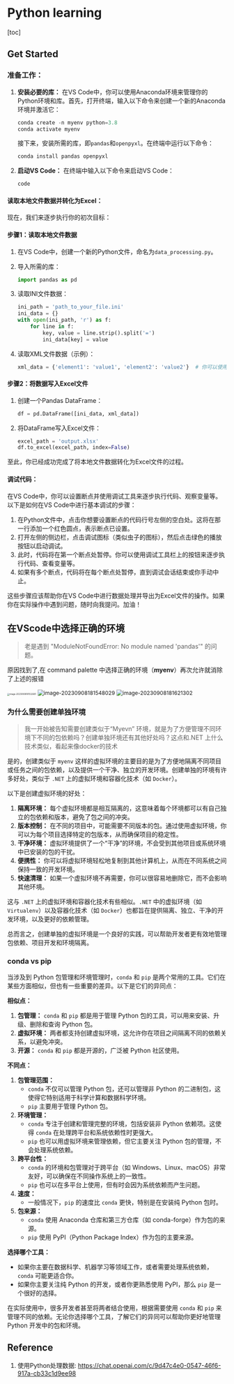 # Python learning

[toc]

## Get Started

### 准备工作：

1. **安装必要的库：** 在VS Code中，你可以使用Anaconda环境来管理你的Python环境和库。首先，打开终端，输入以下命令来创建一个新的Anaconda环境并激活它：

   ```python
   conda create -n myenv python=3.8
   conda activate myenv
   ```

   接下来，安装所需的库，即`pandas`和`openpyxl`。在终端中运行以下命令：

   ```python
   conda install pandas openpyxl
   ```

2. **启动VS Code：** 在终端中输入以下命令来启动VS Code：

   ```python
   code
   ```

#### 读取本地文件数据并转化为Excel：

现在，我们来逐步执行你的初次目标：

#### 步骤1：读取本地文件数据

1. 在VS Code中，创建一个新的Python文件，命名为`data_processing.py`。

2. 导入所需的库：

   ```python
   import pandas as pd
   ```

3. 读取INI文件数据：

   ```python
   ini_path = 'path_to_your_file.ini'
   ini_data = {}
   with open(ini_path, 'r') as f:
       for line in f:
           key, value = line.strip().split('=')
           ini_data[key] = value
   ```

4. 读取XML文件数据（示例）：

   ```python
   xml_data = {'element1': 'value1', 'element2': 'value2'}  # 你可以使用适合的XML库来处理XML文件
   ```

#### 步骤2：将数据写入Excel文件

1. 创建一个Pandas DataFrame：

   ```python
   df = pd.DataFrame([ini_data, xml_data])
   ```

2. 将DataFrame写入Excel文件：

   ```python
   excel_path = 'output.xlsx'
   df.to_excel(excel_path, index=False)
   ```

至此，你已经成功完成了将本地文件数据转化为Excel文件的过程。

#### 调试代码：

在VS Code中，你可以设置断点并使用调试工具来逐步执行代码、观察变量等。以下是如何在VS Code中进行基本调试的步骤：

1. 在Python文件中，点击你想要设置断点的代码行号左侧的空白处。这将在那一行添加一个红色圆点，表示断点已设置。
2. 打开左侧的侧边栏，点击调试图标（类似虫子的图标），然后点击绿色的播放按钮以启动调试。
3. 此时，代码将在第一个断点处暂停。你可以使用调试工具栏上的按钮来逐步执行代码、查看变量等。
4. 如果有多个断点，代码将在每个断点处暂停，直到调试会话结束或你手动中止。

这些步骤应该帮助你在VS Code中进行数据处理并导出为Excel文件的操作。如果你在实际操作中遇到问题，随时向我提问。加油！



## 在VScode中选择正确的环境

> 老是遇到 "ModuleNotFoundError: No module named 'pandas'" 的问题。

原因找到了,在 command palette 中选择正确的环境（**myenv**）再次允许就消除了上述的报错

<img src="./img/image-20230908181532681.png" alt="image-20230908181532681" style="zoom:33%;" /> 



<img src="./img/image-20230908181548029.png" alt="image-20230908181548029" style="zoom:87%;" /> 



<img src="./img/image-20230908181621302.png" alt="image-20230908181621302" style="zoom:87%;" /> 



### 为什么需要创建单独环境

> 我一开始被告知需要创建类似于“Myevn” 环境，就是为了方便管理不同环境下不同的包依赖吗？创建单独环境还有其他好处吗？这点和.NET 上什么技术类似，看起来像docker的技术

是的，创建类似于 `myenv` 这样的虚拟环境的主要目的是为了方便地隔离不同项目或任务之间的包依赖，以及提供一个干净、独立的开发环境。创建单独的环境有许多好处，类似于 `.NET` 上的虚拟环境和容器化技术（如 `Docker`）。

以下是创建虚拟环境的好处：

1. **隔离环境：** 每个虚拟环境都是相互隔离的，这意味着每个环境都可以有自己独立的包依赖和版本，避免了包之间的冲突。
2. **版本控制：** 在不同的项目中，可能需要不同版本的包。通过使用虚拟环境，你可以为每个项目选择特定的包版本，从而确保项目的稳定性。
3. **干净环境：** 虚拟环境提供了一个“干净”的环境，不会受到其他项目或系统环境中已安装的包的干扰。
4. **便携性：** 你可以将虚拟环境轻松地复制到其他计算机上，从而在不同系统之间保持一致的开发环境。
5. **快速清理：** 如果一个虚拟环境不再需要，你可以很容易地删除它，而不会影响其他环境。

这与 `.NET` 上的虚拟环境和容器化技术有些相似。`.NET` 中的虚拟环境（如 `Virtualenv`）以及容器化技术（如 `Docker`）也都旨在提供隔离、独立、干净的开发环境，以及更好的依赖管理。

总而言之，创建单独的虚拟环境是一个良好的实践，可以帮助开发者更有效地管理包依赖、项目开发和环境隔离。



### conda vs pip 

当涉及到 Python 包管理和环境管理时，`conda` 和 `pip` 是两个常用的工具。它们在某些方面相似，但也有一些重要的差异。以下是它们的异同点：

**相似点：**

1. **包管理：** `conda` 和 `pip` 都是用于管理 Python 包的工具，可以用来安装、升级、删除和查询 Python 包。
2. **虚拟环境：** 两者都支持创建虚拟环境，这允许你在项目之间隔离不同的依赖关系，以避免冲突。
3. **开源：** `conda` 和 `pip` 都是开源的，广泛被 Python 社区使用。

**不同点：**

1. **包管理范围：**
   - `conda` 不仅可以管理 Python 包，还可以管理非 Python 的二进制包，这使得它特别适用于科学计算和数据科学环境。
   - `pip` 主要用于管理 Python 包。
2. **环境管理：**
   - `conda` 专注于创建和管理完整的环境，包括安装非 Python 依赖项。这使得 `conda` 在处理跨平台和系统依赖性时更强大。
   - `pip` 也可以用虚拟环境来管理依赖，但它主要关注 Python 包的管理，不会处理系统依赖。
3. **跨平台性：**
   - `conda` 的环境和包管理对于跨平台（如 Windows、Linux、macOS）非常友好，可以确保在不同操作系统上的一致性。
   - `pip` 也可以在多平台上使用，但有时会因为系统依赖而产生问题。
4. **速度：**
   - 一般情况下，`pip` 的速度比 `conda` 更快，特别是在安装纯 Python 包时。
5. **包来源：**
   - `conda` 使用 Anaconda 仓库和第三方仓库（如 conda-forge）作为包的来源。
   - `pip` 使用 PyPI（Python Package Index）作为包的主要来源。

**选择哪个工具：**

- 如果你主要在数据科学、机器学习等领域工作，或者需要处理系统依赖，`conda` 可能更适合你。
- 如果你主要关注纯 Python 的开发，或者你更熟悉使用 PyPI，那么 `pip` 是一个很好的选择。

在实际使用中，很多开发者甚至将两者结合使用，根据需要使用 `conda` 和 `pip` 来管理不同的依赖。无论你选择哪个工具，了解它们的异同可以帮助你更好地管理 Python 开发中的包和环境。





## Reference

1. 使用Python处理数据: https://chat.openai.com/c/9d47c4e0-0547-46f6-917a-cb33c1d9ee98